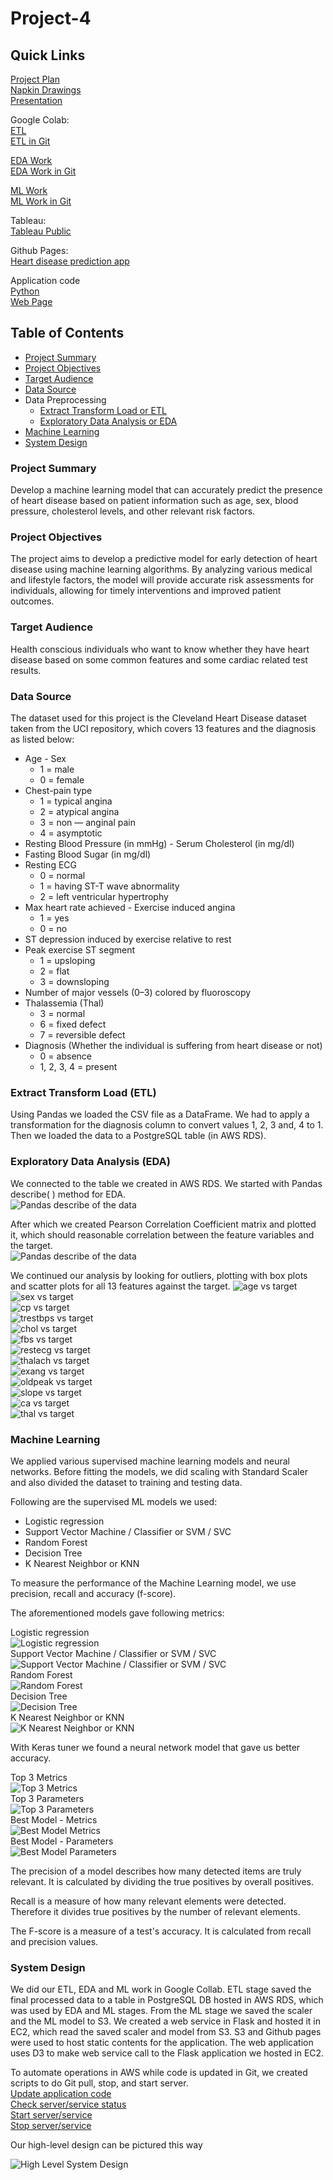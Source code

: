 # Project-4  
  
## Quick Links  
[Project Plan](Documents/UofT-Project04-Plan.pdf)  
[Napkin Drawings](Documents/Napkin-Drawing-Project04.pdf)  
[Presentation](Presentation/Project-4-Group-1.pptx)  
  

Google Colab:  
[ETL](https://colab.research.google.com/drive/1GpQ29JKaLhXdqncHfyx6sBMs4xKNJHgV?usp=sharing)  
[ETL in Git](Jupyter/Project04_ETL_CSV.ipynb)  
  
[EDA Work](https://colab.research.google.com/drive/1XUSxIBGcxdADNkhOIuPoS6MyIlEaA7nr?usp=sharing)  
[EDA Work in Git](Jupyter/Project04_ETL_CSV.ipynb)  
  
[ML Work](https://colab.research.google.com/drive/114IJn53fqlRZWbhUOkqoIbAn23Wv0SmR?usp=sharing)  
[ML Work in Git](Jupyter/Project04_ETL_CSV.ipynb)  
  
  
Tableau:  
[Tableau Public](https://public.tableau.com/views/Project4-HeartDisease/Story1?:language=en-US&publish=yes&:display_count=n&:origin=viz_share_link)  
  
Github Pages:  
[Heart disease prediction app](https://johnjamescad.github.io/Project-4/)  
  
Application code  
[Python](Application/heart_app.py)  
[Web Page](Application/heart_app.html)  
  
## Table of Contents  
* [Project Summary](#user-content-project-summary)  
* [Project Objectives](#user-content-project-objectives)  
* [Target Audience](#user-content-target-audience)  
* [Data Source](#user-content-data-source)  
* Data Preprocessing  
  * [Extract Transform Load or ETL](#user-content-extract-transform-load-etl)  
  * [Exploratory Data Analysis or EDA](#user-content-exploratory-data-analysis-eda)  
* [Machine Learning](#user-content-machine-learning)  
* [System Design](#user-content-system-design)  
  
### Project Summary  
Develop a machine learning model that can accurately predict the presence of heart disease based on patient information such as age, sex, blood pressure, cholesterol levels, and other relevant risk factors.  
  
### Project Objectives  
The project aims to develop a predictive model for early detection of heart disease using machine learning algorithms. By analyzing various medical and lifestyle factors, the model will provide accurate risk assessments for individuals, allowing for timely interventions and improved patient outcomes.  
  
### Target Audience  
Health conscious individuals who want to know whether they have heart disease based on some common features and some cardiac related test results.  

### Data Source
The dataset used for this project is the Cleveland Heart Disease dataset taken from the UCI repository, which covers 13 features and the diagnosis as listed below:  
  
* Age - Sex
  * 1 = male
  * 0 = female
* Chest-pain type
  * 1 = typical angina
  * 2 = atypical angina
  * 3 = non — anginal pain
  * 4 = asymptotic
* Resting Blood Pressure (in mmHg) - Serum Cholesterol (in mg/dl)
* Fasting Blood Sugar (in mg/dl)
* Resting ECG
  * 0 = normal
  * 1 = having ST-T wave abnormality
  * 2 = left ventricular hypertrophy
* Max heart rate achieved - Exercise induced angina
  * 1 = yes
  * 0 = no
* ST depression induced by exercise relative to rest
* Peak exercise ST segment
  * 1 = upsloping
  * 2 = flat
  * 3 = downsloping
* Number of major vessels (0–3) colored by fluoroscopy
* Thalassemia (Thal)
  * 3 = normal
  * 6 = fixed defect
  * 7 = reversible defect
* Diagnosis (Whether the individual is suffering from heart disease or not)
  * 0 = absence
  * 1, 2, 3, 4 = present

### Extract Transform Load \(ETL\)  
Using Pandas we loaded the CSV file as a DataFrame. We had to apply a transformation for the diagnosis column to convert values 1, 2, 3 and, 4 to 1. Then we loaded the data to a PostgreSQL table (in AWS RDS).  
  
### Exploratory Data Analysis \(EDA\)  
We connected to the table we created in AWS RDS. We started with Pandas describe\( \) method for EDA.  
![Pandas describe of the data](Screenshots/Data-Describe.png)  
  
After which we created Pearson Correlation Coefficient matrix and plotted it, which should reasonable correlation between the feature variables and the target.  
![Pandas describe of the data](Screenshots/Correlation.png)  
  
We continued our analysis by looking for outliers, plotting with box plots and scatter plots for all 13 features against the target.
![age vs target](Screenshots/EDA-01.png)  
![sex vs target](Screenshots/EDA-02.png)  
![cp vs target](Screenshots/EDA-03.png)  
![trestbps vs target](Screenshots/EDA-04.png)  
![chol vs target](Screenshots/EDA-05.png)  
![fbs vs target](Screenshots/EDA-06.png)  
![restecg vs target](Screenshots/EDA-07.png)  
![thalach vs target](Screenshots/EDA-08.png)  
![exang vs target](Screenshots/EDA-09.png)  
![oldpeak vs target](Screenshots/EDA-10.png)  
![slope vs target](Screenshots/EDA-11.png)  
![ca vs target](Screenshots/EDA-12.png)  
![thal vs target](Screenshots/EDA-13.png)  
  
### Machine Learning  
We applied various supervised machine learning models and neural networks. Before fitting the models, we did scaling with Standard Scaler and also divided the dataset to training and testing data.  
  
Following are the supervised ML models we used:  
* Logistic regression  
* Support Vector Machine / Classifier or SVM / SVC  
* Random Forest  
* Decision Tree  
* K Nearest Neighbor or KNN  
  
To measure the performance of the Machine Learning model, we use precision, recall and accuracy (f-score).  
  
The aforementioned models gave following metrics:  

Logistic regression  
![Logistic regression](Screenshots/LR-Metrics.png)  
Support Vector Machine / Classifier or SVM / SVC  
![Support Vector Machine / Classifier or SVM / SVC](Screenshots/SVM-Metrics.png)  
Random Forest  
![Random Forest](Screenshots/RF-Metrics.png)  
Decision Tree  
![Decision Tree](Screenshots/DT-Metrics.png)  
K Nearest Neighbor or KNN  
![K Nearest Neighbor or KNN](Screenshots/KNN-Metrics.png)  
  
With Keras tuner we found a neural network model that gave us better accuracy.  
  
Top 3 Metrics  
![Top 3 Metrics](Screenshots/Top-3-Metrics.png)  
Top 3 Parameters  
![Top 3 Parameters](Screenshots/Top-3-Config.png)  
Best Model - Metrics  
![Best Model Metrics](Screenshots/Best-Metrics.png)  
Best Model - Parameters  
![Best Model Parameters](Screenshots/Best-Config.png)  

The precision of a model describes how many detected items are truly relevant. It is calculated by dividing the true positives by overall positives.  
  
Recall is a measure of how many relevant elements were detected. Therefore it divides true positives by the number of relevant elements.  
  
The F-score is a measure of a test's accuracy. It is calculated from recall and precision values.  
  
### System Design  
We did our ETL, EDA and ML work in Google Collab. ETL stage saved the final processed data to a table in PostgreSQL DB hosted in AWS RDS, which was used by EDA and ML stages. From the ML stage we saved the scaler and the ML model to S3. We created a web service in Flask and hosted it in EC2, which read the saved scaler and model from S3. S3 and Github pages were used to host static contents for the application. The web application uses D3 to make web service call to the Flask application we hosted in EC2.  
  
To automate operations in AWS while code is updated in Git, we created scripts to do Git pull, stop, and start server.  
[Update application code](Application/AWS-Scripts/update-webapps.sh)  
[Check server/service status](Application/AWS-Scripts/check-webapps.sh)  
[Start server/service](Application/AWS-Scripts/start-webapps.sh)  
[Stop server/service](Application/AWS-Scripts/stop-webapps.sh)  
  
Our high-level design can be pictured this way
  
![High Level System Design](Screenshots/High-Level-Design.png)  
  